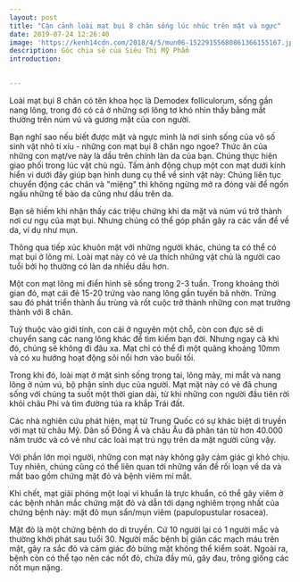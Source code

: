 ```yaml
---
layout: post
title: "Cận cảnh loài mạt bụi 8 chân sống lúc nhúc trên mặt và ngực"
date: 2019-07-24 12:26:40
image: 'https://kenh14cdn.com/2018/4/5/mun06-15229155680861366155167.jpeg'
description: Góc chia sẻ của Siêu Thị Mỹ Phẩm
introduction:

 
---
```



Loài mạt bụi 8 chân có tên khoa học là Demodex folliculorum, sống gần nang lông, trong đó có cả ở những sợi lông tơ khó nhìn thấy bằng mắt thường trên núm vú và gương mặt của con người.


Bạn nghĩ sao nếu biết được mặt và ngực mình là nơi sinh sống của vô số sinh vật nhỏ tí xíu - những con mạt bụi 8 chân ngo ngoe? Thức ăn của những con mạt/ve này là dầu trên chính làn da của bạn. Chúng thực hiện giao phối trong lúc vật chủ ngủ. Tấm ảnh động chụp một con mạt dưới kính hiển vi dưới đây giúp bạn hình dung cụ thể về sinh vật này: Chúng liên tục chuyển động các chân và "miệng" thì không ngừng mở ra đóng vài để ngốn ngấu những tế bào da cũng như dầu trên da.


Bạn sẽ hiếm khi nhận thấy các triệu chứng khi da mặt và núm vú trở thành nơi cư ngụ của mạt bụi. Nhưng chúng có thể góp phần gây ra các vấn đề về da, ví dụ như mụn. 

Thông qua tiếp xúc khuôn mặt với những người khác, chúng ta có thể có mạt bụi ở lông mi. Loài mạt này có vẻ ưa thích những vật chủ là người cao tuổi bởi họ thường có làn da nhiều dầu hơn.

Một con mạt lông mi điển hình sẽ sống trong 2-3 tuần. Trong khoảng thời gian đó, mạt cái đẻ 15-20 trứng vào nang lông gần tuyến bã nhờn. Trứng sau đó phát triển thành ấu trùng và rốt cuộc trở thành những con mạt trưởng thành với 8 chân.

Tuỳ thuộc vào giới tính, con cái ở nguyên một chỗ, còn con đực sẽ di chuyển sang các nang lông khác để tìm kiếm bạn đời. Nhưng ngay cả khi đó, chúng sẽ không đi đâu xa. Mạt chỉ có thể đi một quãng khoảng 10mm và có xu hướng hoạt động sôi nổi hơn vào buổi tối.

Trong khi đó, loài mạt ở mặt sinh sống trong tai, lông mày, mi mắt và nang lông ở núm vú, bộ phận sinh dục của người. Mạt mặt này có vẻ đã chung sống với chúng ta suốt một thời gian dài, từ khi những con người đầu tiên rời khỏi châu Phi và tìm đường túa ra khắp Trái đất.

Các nhà nghiên cứu phát hiện, mạt từ Trung Quốc có sự khác biệt di truyền với mạt từ châu Mỹ. Dân số Đông Á và châu Âu đã phân tán từ hơn 40.000 năm trước và có vẻ như các loài mạt trú ngụ trên da mặt người cũng vậy.


Với phần lớn mọi người, những con mạt này không gây cảm giác gì khó chịu. Tuy nhiên, chúng cũng có thể liên quan tới những vấn đề rối loạn về da và mắt bao gồm chứng mặt đỏ và bệnh viêm mí mắt.

Khi chết, mạt giải phóng một loại vi khuẩn là trực khuẩn, có thể gây viêm ở các bệnh nhân mắc chứng mặt đỏ và dẫn tới dạng nghiêm trọng nhất của chứng bệnh này: mặt đỏ mụn sẩn/mụn viêm (papulopustular rosacea).

Mặt đỏ là một chứng bệnh do di truyền. Cứ 10 người lại có 1 người mắc và thường khởi phát sau tuổi 30. Người mắc bệnh bị giãn các mạch máu trên mặt, gây ra sắc đỏ và cảm giác đỏ bừng mặt không thể kiểm soát. Ngoài ra, bệnh còn có thể tạo nên các nốt đỏ, chứa đầy mủ, gây đau, trông giống các nốt mụn nặng.